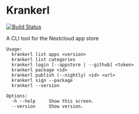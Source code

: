 # Krankerl

[![Build Status](https://travis-ci.org/ChristophWurst/krankerl.svg?branch=master)](https://travis-ci.org/ChristophWurst/krankerl)

A CLI tool for the Nextcloud app store

```
Usage:
  krankerl list apps <version>
  krankerl list categories
  krankerl login [--appstore | --github] <token>
  krankerl package <id>
  krankerl publish (--nightly) <id> <url>
  krankerl sign --package
  krankerl --version

Options:
  -h --help     Show this screen.
  --version     Show version.
```
